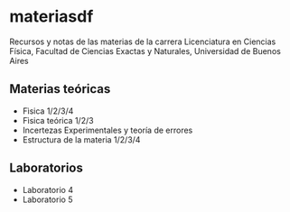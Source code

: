 materiasdf
=======

Recursos y notas de las materias de la carrera Licenciatura en Ciencias Física, Facultad de Ciencias Exactas y Naturales, Universidad de Buenos Aires

## Materias teóricas
* Fìsica 1/2/3/4
* Fìsica teórica 1/2/3
* Incertezas Experimentales y teoría de errores
* Estructura de la materia 1/2/3/4

## Laboratorios
* Laboratorio 4
* Laboratorio 5
